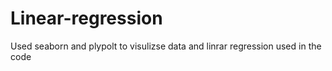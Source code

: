 # Linear-regression

Used seaborn and plypolt to visulizse data and linrar regression used in the code
